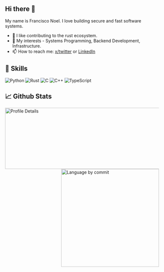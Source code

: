 ## Hi there 👋

My name is Francisco Noel. I love building secure and fast software systems.

- 🔭 I like contributing to the rust ecosystem.
- 🌱 My interests - Systems Programming, Backend Development, Infrastructure.
- 📫 How to reach me: [x/twitter](https://www.x.com/byfnoel) or [LinkedIn](https://www.linkedin.com/in/francisconoel)


## 💼 Skills
![Python](https://img.shields.io/badge/python-3670A0?style=for-the-badge&logo=python&logoColor=ffdd54)
![Rust](https://img.shields.io/badge/rust-%23000000.svg?style=for-the-badge&logo=rust&logoColor=white)
![C](https://img.shields.io/badge/c-%2300599C.svg?style=for-the-badge&logo=c&logoColor=white)
![C++](https://img.shields.io/badge/c++-%2300599C.svg?style=for-the-badge&logo=c%2B%2B&logoColor=white)
![TypeScript](https://img.shields.io/badge/typescript-%23007ACC.svg?style=for-the-badge&logo=typescript&logoColor=white)



## 📈 Github Stats
<img src="http://github-profile-summary-cards.vercel.app/api/cards/profile-details?username=byfnoel&theme=aura" alt="Profile Details" align="left" width="620" height="200">
<img src="http://github-profile-summary-cards.vercel.app/api/cards/most-commit-language?username=byfnoel&theme=aura" alt="Language by commit" align="right" height="-1000" width="320">
